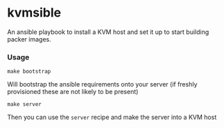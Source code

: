 # kvmsible

An ansible playbook to install a KVM host and set it up to start building packer images.

### Usage

```
make bootstrap
```

Will bootstrap the ansible requirements onto your server (if freshly provisioned these are not likely to be present)

```
make server
```

Then you can use the `server` recipe and make the server into a KVM host
